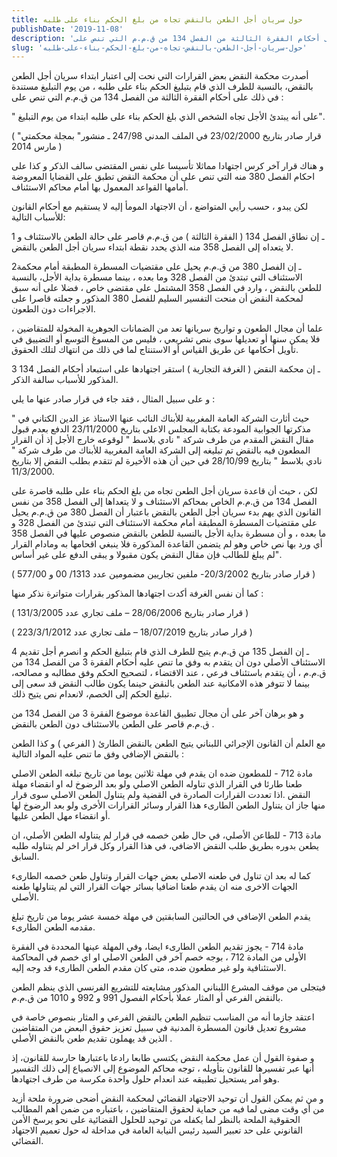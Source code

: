 ```yaml
---
title: حول سريان أجل الطعن بالنقض تجاه من بلغ الحكم بناء على طلبه
publishDate: '2019-11-08'
description: 'أصدرت محكمة النقض بعض القرارات التي نحت إلى اعتبار ابتداء سريان أجل الطعن بالنقض، بالنسبة للطرف الذي قام بتبليغ الحكم بناء على طلبه ، من يوم التبليغ مستندة في ذلك على أحكام الفقرة الثالثة من الفصل 134 من ق.م.م التي تنص على :'
slug: 'حول-سريان-أجل-الطعن-بالنقض-تجاه-من-بلغ-الحكم-بناء-على-طلبه'
---
```


أصدرت محكمة النقض بعض القرارات التي نحت إلى اعتبار ابتداء سريان أجل الطعن بالنقض، بالنسبة للطرف الذي قام بتبليغ الحكم بناء على طلبه ، من يوم التبليغ مستندة في ذلك على أحكام الفقرة الثالثة من الفصل 134 من ق.م.م التي تنص على :

" على أنه يبتدئ الأجل تجاه الشخص الذي بلغ الحكم بناء على طلبه ابتداء من يوم التبليغ".

( قرار صادر بتاريخ 23/02/2000 في الملف المدني 247/98 ـ منشور" بمجلة محكمتي" مارس 2014 )

و هناك قرار آخر كرس اجتهادا مماثلا تأسيسا على نفس المقتضى سالف الذكر و كذا على احكام الفصل 380 منه التي تنص على أن محكمة النقض تطبق على القضايا المعروضة أمامها القواعد المعمول بها أمام محاكم الاستئناف.

لكن يبدو ، حسب رأيي المتواضع ، أن الاجتهاد المومأ إليه لا يستقيم مع أحكام القانون للأسباب التالية:

1 ـ إن نطاق الفصل 134 ( الفقرة الثالثة ) من ق.م.م قاصر على حالة الطعن بالاستئناف و لا يتعداه إلى الفصل 358 منه الذي يحدد نقطة ابتداء سريان أجل الطعن بالنقض.

2ـ إن الفصل 380 من ق.م.م يحيل على مقتضيات المسطرة المطبقة أمام محكمة الاستئناف التي تبتدئ من الفصل 328 وما بعده ، بينما مسطرة بداية الأجل، بالنسبة للطعن بالنقض ، وارد في الفصل 358 المشتمل على مقتضى خاص ، فضلا على أنه سبق لمحكمة النقض أن منحت التفسير السليم للفصل 380 المذكور و جعلته قاصرا على الاجراءات دون الطعون.

علما أن مجال الطعون و تواريخ سريانها تعد من الضمانات الجوهرية المخولة للمتقاضين ، فلا يمكن سنها أو تعديلها سوى بنص تشريعي ، فليس من المسوغ التوسع أو التضييق في تأويل أحكامها عن طريق القياس أو الاستنتاج لما في ذلك من انتهاك لتلك الحقوق.

3 ـ إن محكمة النقض ( الغرفة التجارية ) استقر اجتهادها على استبعاد أحكام الفصل 134 المذكور للأسباب سالفة الذكر.

و على سبيل المثال ، فقد جاء في قرار صادر عنها ما يلي :

" حيث أثارت الشركة العامة المغربية للأبناك النائب عنها الاستاذ عز الدين الكتاني في مذكرتها الجوابية المودعة بكتابة المجلس الاعلى بتاريخ 23/11/2000 الدفع بعدم قبول مقال النقض المقدم من طرف شركة " نادي بلاسط " لوقوعه خارج الأجل إذ أن القرار المطعون فيه بالنقض تم تبليغه إلى الشركة العامة المغربية للأبناك من طرف شركة " نادي بلاسط " بتاريخ 28/10/99 في حين أن هذه الأخيرة لم تتقدم بطلب النقض إلا بتاريخ 11/3/2000.

لكن ، حيث أن قاعدة سريان أجل الطعن تجاه من بلغ الحكم بناء على طلبه قاصرة على الفصل 134 من ق.م.م الخاص بمحاكم الاستئناف و لا يتعداها إلى الفصل 358 من نفس القانون الذي يهم بدء سريان أجل الطعن بالنقض باعتبار أن الفصل 380 من ق.م.م يحيل على مقتضيات المسطرة المطبقة أمام محكمة الاستئناف التي تبتدئ من الفصل 328 و ما بعده ، و أن مسطرة بداية الأجل بالنسبة للطعن بالنقض منصوص عليها في الفصل 358 أي ورد بها نص خاص وهو لم يتضمن القاعدة المذكورة فلا ينبغي اقحامها به ومادام القرار لم يبلغ للطالب فإن مقال النقض يكون مقبولا و يبقى الدفع على غير أساس".

( قرار صادر بتاريخ 20/3/2002- ملفين تجاريين مضمومين عدد 1313/ 00 و 577/00 )

كما أن نفس الغرفة أكدت اجتهادها المذكور بقرارات متواترة نذكر منها :

( قرار صادر بتاريخ 28/06/2006 – ملف تجاري عدد 131/3/2005 )

( قرار صادر بتاريخ 18/07/2019 – ملف تجاري عدد 223/3/1/2012 )

4 ـ إن الفصل 135 من ق.م.م يتيح للطرف الذي قام بتبليغ الحكم و انصرم أجل تقديم الاستئناف الأصلي دون أن يتقدم به وفق ما تنص عليه أحكام الفقرة 3 من الفصل 134 من ق.م.م ، أن يتقدم باستئناف فرعي ، عند الاقتضاء ، لتصحيح الحكم وفق مطالبه و مصالحه، بينما لا تتوفر هذه الامكانية عند الطعن بالنقض حينما يكون طالب النقض قد سعى إلى تبليغ الحكم إلى الخصم، لانعدام نص يتيح ذلك.

و هو برهان آخر على أن مجال تطبيق القاعدة موضوع الفقرة 3 من الفصل 134 من ق.م.م قاصر على الطعن بالاستئناف دون الطعن بالنقض .

مع العلم أن القانون الإجرائي اللبناني يتيح الطعن بالنقض الطارئ ( الفرعي ) و كذا الطعن بالنقض الإضافي وفق ما تنص عليه المواد التالية :

مادة 712 - للمطعون ضده ان يقدم في مهلة ثلاثين يوما من تاريخ تبلغه الطعن الاصلي طعنا طارئا في القرار الذي تناوله الطعن الاصلي ولو بعد الرضوخ له او انقضاء مهلة النقض .اذا تعددت القرارات الصادرة في القضية ولم يتناول الطعن الاصلي سوى قرار منها جاز ان يتناول الطعن الطارىء هذا القرار وسائر القرارات الأخرى ولو بعد الرضوخ لها أو انقضاء مهل الطعن عليها.

مادة 713 - للطاعن الأصلي، في حال طعن خصمه في قرار لم يتناوله الطعن الأصلي، ان يطعن بدوره بطريق طلب النقض الاضافي، في هذا القرار وكل قرار اخر لم يتناوله طلبه السابق.

كما له بعد ان تناول في طعنه الاصلي بعض جهات القرار وتناول طعن خصمه الطارىء الجهات الاخرى منه ان يقدم طعنا اضافيا بسائر جهات القرار التي لم يتناولها طعنه الأصلي.

يقدم الطعن الإضافي في الحالتين السابقتين في مهلة خمسة عشر يوما من تاريخ تبلغ مقدمه الطعن الطارىء.

مادة 714 - يجوز تقديم الطعن الطارىء ايضا، وفي المهلة عينها المحددة في الفقرة الأولى من المادة 712 ، بوجه خصم آخر في الطعن الاصلي او اي خصم في المحاكمة الاستئنافية ولو غير مطعون ضده، متى كان مقدم الطعن الطارىء قد وجه إليه.

فيتجلى من موقف المشرع اللبناني المذكور مشايعته للتشريع الفرنسي الذي ينظم الطعن بالنقض الفرعي أو المثار عملا بأحكام الفصول 991 و 992 و 1010 من ق.م.م.

اعتقد جازما أنه من المناسب تنظيم الطعن بالنقض الفرعي و المثار بنصوص خاصة في مشروع تعديل قانون المسطرة المدنية في سبيل تعزيز حقوق البعض من المتقاضين الذين قد يهملون تقديم طعن بالنقض الأصلي .

و صفوة القول أن عمل محكمة النقض يكتسي طابعا رادعا باعتبارها حارسة للقانون، إذ أنها عبر تفسيرها للقانون بتأويله ، توجه محاكم الموضوع إلى الانصياع إلى ذلك التفسير وهو أمر يستحيل تطبيقه عند انعدام حلول واحدة مكرسة من طرف اجتهادها.

و من ثم يمكن القول أن توحيد الاجتهاد القضائي لمحكمة النقض أضحى ضرورة ملحة أزيد من أي وقت مضى لما فيه من حماية لحقوق المتقاضين ، باعتباره من ضمن أهم المطالب الحقوقية الملحة بالنظر لما يكفله من توحيد للحلول القضائية على نحو يرسخ الأمن القانوني على حد تعبير السيد رئيس النيابة العامة في مداخلة له حول تعميم الاجتهاد القضائي.



